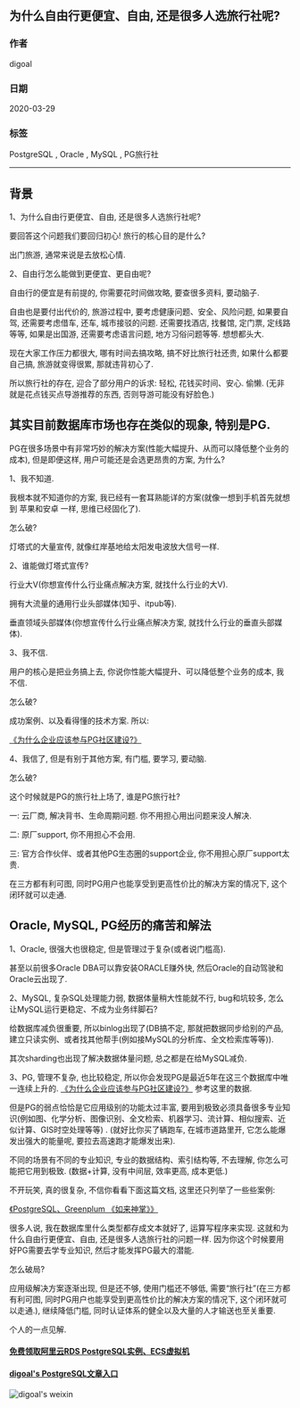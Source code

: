 ## 为什么自由行更便宜、自由, 还是很多人选旅行社呢?  
  
### 作者  
digoal  
  
### 日期  
2020-03-29  
  
### 标签  
PostgreSQL , Oracle , MySQL , PG旅行社   
  
----  
  
## 背景  
1、为什么自由行更便宜、自由, 还是很多人选旅行社呢?  
  
要回答这个问题我们要回归初心! 旅行的核心目的是什么?  
  
出门旅游, 通常来说是去放松心情.   
  
2、自由行怎么能做到更便宜、更自由呢?  
  
自由行的便宜是有前提的, 你需要花时间做攻略, 要查很多资料, 要动脑子.   
  
自由也是要付出代价的, 旅游过程中, 要考虑健康问题、安全、风险问题, 如果要自驾, 还需要考虑借车, 还车, 城市接驳的问题. 还需要找酒店, 找餐馆, 定门票, 定线路等等, 如果是出国游, 还需要考虑语言问题, 地方习俗问题等等. 想想都头大.   
  
现在大家工作压力都很大, 哪有时间去搞攻略, 搞不好比旅行社还贵, 如果什么都要自己搞, 旅游就变得很累, 那就违背初心了.   
  
所以旅行社的存在, 迎合了部分用户的诉求: 轻松, 花钱买时间、安心. 偷懒. (无非就是花点钱买点导游推荐的东西, 否则导游可能没有好脸色.)   
  
## 其实目前数据库市场也存在类似的现象, 特别是PG.   
  
PG在很多场景中有非常巧妙的解决方案(性能大幅提升、从而可以降低整个业务的成本), 但是即便这样, 用户可能还是会选更昂贵的方案, 为什么?  
  
1、我不知道.  
  
我根本就不知道你的方案, 我已经有一套耳熟能详的方案(就像一想到手机首先就想到 苹果和安卓 一样, 思维已经固化了).  
  
怎么破?  
  
灯塔式的大量宣传, 就像红岸基地给太阳发电波放大信号一样.  
  
2、谁能做灯塔式宣传?   
  
行业大V(你想宣传什么行业痛点解决方案, 就找什么行业的大V).  
  
拥有大流量的通用行业头部媒体(知乎、itpub等).  
  
垂直领域头部媒体(你想宣传什么行业痛点解决方案, 就找什么行业的垂直头部媒体).   
  
3、我不信.   
  
用户的核心是把业务搞上去, 你说你性能大幅提升、可以降低整个业务的成本, 我不信.   
  
怎么破?  
  
成功案例、以及看得懂的技术方案. 所以:   
  
[《为什么企业应该参与PG社区建设?》](../202003/20200321_01.md)   
  
4、我信了, 但是有别于其他方案, 有门槛, 要学习, 要动脑.   
  
怎么破?  
  
这个时候就是PG的旅行社上场了, 谁是PG旅行社?  
  
一: 云厂商, 解决背书、生命周期问题. 你不用担心用出问题来没人解决.   
  
二: 原厂support, 你不用担心不会用.   
  
三: 官方合作伙伴、或者其他PG生态圈的support企业, 你不用担心原厂support太贵.   
  
在三方都有利可图, 同时PG用户也能享受到更高性价比的解决方案的情况下, 这个闭环就可以走通.     
  
  
## Oracle, MySQL, PG经历的痛苦和解法  
1、Oracle, 很强大也很稳定, 但是管理过于复杂(或者说门槛高).   
  
甚至以前很多Oracle DBA可以靠安装ORACLE赚外快, 然后Oracle的自动驾驶和Oracle云出现了.   
  
2、MySQL, 复杂SQL处理能力弱, 数据体量稍大性能就不行, bug和坑较多, 怎么让MySQL运行更稳定、不成为业务绊脚石?   
  
给数据库减负很重要, 所以binlog出现了(DB搞不定, 那就把数据同步给别的产品, 建立只读实例、或者找其他帮手(例如接MySQL的分析库、全文检索库等等)).  
  
其次sharding也出现了解决数据体量问题, 总之都是在给MySQL减负.   
  
3、PG, 管理不复杂, 也比较稳定, 所以你会发现PG是最近5年在这三个数据库中唯一连续上升的. [《为什么企业应该参与PG社区建设?》](../202003/20200321_01.md)  参考这里的数据.    
  
但是PG的弱点恰恰是它应用级别的功能太过丰富, 要用到极致必须具备很多专业知识(例如图、化学分析、图像识别、全文检索、机器学习、流计算、相似搜索、近似计算、GIS时空处理等等) . (就好比你买了辆跑车, 在城市道路里开, 它怎么能爆发出强大的能量呢, 要拉去高速跑才能爆发出来).   
  
不同的场景有不同的专业知识, 专业的数据结构、索引结构等, 不去理解, 你怎么可能把它用到极致. (数据+计算, 没有中间层, 效率更高, 成本更低.)   
  
不开玩笑, 真的很复杂, 不信你看看下面这篇文档, 这里还只列举了一些些案例:  
  
[《PostgreSQL、Greenplum 《如来神掌》》](../201706/20170601_02.md)      
  
很多人说, 我在数据库里什么类型都存成文本就好了, 运算写程序来实现. 这就和为什么自由行更便宜、自由, 还是很多人选旅行社的问题一样. 因为你这个时候要用好PG需要去学专业知识, 然后才能发挥PG最大的潜能.   
  
怎么破局?   
  
应用级解决方案逐渐出现, 但是还不够, 使用门槛还不够低, 需要“旅行社”(在三方都有利可图, 同时PG用户也能享受到更高性价比的解决方案的情况下, 这个闭环就可以走通.), 继续降低门槛, 同时认证体系的健全以及大量的人才输送也至关重要.   
  
个人的一点见解.  
  
  
#### [免费领取阿里云RDS PostgreSQL实例、ECS虚拟机](https://www.aliyun.com/database/postgresqlactivity "57258f76c37864c6e6d23383d05714ea")
  
  
#### [digoal's PostgreSQL文章入口](https://github.com/digoal/blog/blob/master/README.md "22709685feb7cab07d30f30387f0a9ae")
  
  
![digoal's weixin](../pic/digoal_weixin.jpg "f7ad92eeba24523fd47a6e1a0e691b59")
  
